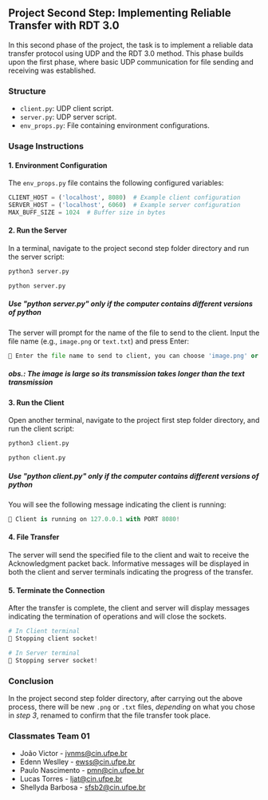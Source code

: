 ## Project Second Step: Implementing Reliable Transfer with RDT 3.0

In this second phase of the project, the task is to implement a reliable data transfer protocol using UDP and the RDT 3.0 method. This phase builds upon the first phase, where basic UDP communication for file sending and receiving was established.

### Structure

- `client.py`: UDP client script.
- `server.py`: UDP server script.
- `env_props.py`: File containing environment configurations.

### Usage Instructions

#### 1. Environment Configuration
   The `env_props.py` file contains the following configured variables:

   ```python
   CLIENT_HOST = ('localhost', 8080)  # Example client configuration
   SERVER_HOST = ('localhost', 6060)  # Example server configuration
   MAX_BUFF_SIZE = 1024  # Buffer size in bytes
   ```

#### 2. Run the Server
   In a terminal, navigate to the project second step folder directory and run the server script:

   ```python
   python3 server.py
   ```

   ```python
   python server.py
   ```
   ##### Use "python server.py" only if the computer contains different versions of python

   The server will prompt for the name of the file to send to the client. Input the file name (e.g., `image.png` or `text.txt`) and press Enter:
   ```python
   💬 Enter the file name to send to client, you can choose 'image.png' or 'text.txt': image.png # Here goes your input
   ```
   ##### obs.: The image is large so its transmission takes longer than the text transmission


#### 3. Run the Client
  Open another terminal, navigate to the project first step folder directory, and run the client script:

   ```python
   python3 client.py
   ```

   ```python
   python client.py
   ```
   ##### Use "python client.py" only if the computer contains different versions of python

   You will see the following message indicating the client is running:
   ```python
   🚀 Client is running on 127.0.0.1 with PORT 8080!   
   ```

#### 4. File Transfer
   The server will send the specified file to the client and wait to receive the Acknowledgment packet back. Informative messages will be displayed in both the client and server terminals indicating the progress of the transfer.

#### 5. Terminate the Connection
   After the transfer is complete, the client and server will display messages indicating the termination of operations and will close the sockets.
   ```python
   # In Client terminal 
   🛑 Stopping client socket!

   # In Server terminal
   🛑 Stopping server socket!
   ```

### Conclusion
   In the project second step folder directory, after carrying out the above process, there will be new `.png` or `.txt` files, *depending* on what you chose in *step 3*, renamed to confirm that the file transfer took place.

### Classmates Team 01
- João Victor - jvnms@cin.ufpe.br
- Edenn Weslley - ewss@cin.ufpe.br
- Paulo Nascimento - pmn@cin.ufpe.br
- Lucas Torres - ljat@cin.ufpe.br
- Shellyda Barbosa - sfsb2@cin.ufpe.br
    
    



